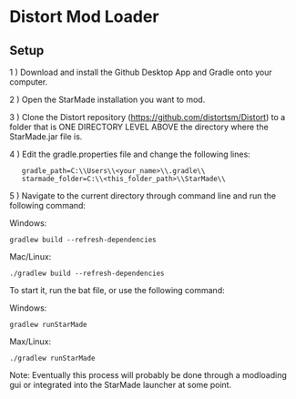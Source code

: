 # Distort Mod Loader

## Setup
1 ) Download and install the Github Desktop App and Gradle onto your computer.

2 ) Open the StarMade installation you want to mod.

3 ) Clone the Distort repository (https://github.com/distortsm/Distort)
to a folder that is ONE DIRECTORY LEVEL ABOVE the directory where the StarMade.jar file is.

4 ) Edit the gradle.properties file and change the following lines:
```
   gradle_path=C:\\Users\\<your_name>\\.gradle\\
   starmade_folder=C:\\<this_folder_path>\\StarMade\\
```

5 ) Navigate to the current directory through command line and run the following command:

Windows:
```
gradlew build --refresh-dependencies
```

Mac/Linux:
```
./gradlew build --refresh-dependencies
```

To start it, run the bat file, or use the following command:

Windows:
```
gradlew runStarMade
```

Max/Linux:
```
./gradlew runStarMade
```
Note: Eventually this process will probably be done through a modloading gui or integrated into the StarMade launcher at some point.